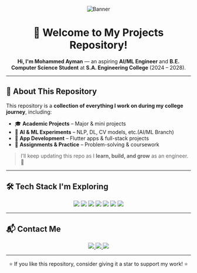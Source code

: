 <!-- Banner Section -->
<p align="center">
  <img src="https://img.shields.io/badge/Mohammed%20Ayman-AI%20%7C%20ML%20Engineer-blue?style=for-the-badge&logo=github" alt="Banner" />
</p>

<h1 align="center">👋 Welcome to My Projects Repository!</h1>

<p align="center">
  <b>Hi, I'm Mohammed Ayman</b> — an aspiring <b>AI/ML Engineer</b> and 
  <b>B.E. Computer Science Student</b> at 
  <b>S.A. Engineering College</b> (2024 – 2028).
</p>

---

## 🚀 About This Repository
This repository is a **collection of everything I work on during my college journey**, including:

- 🎓 **Academic Projects** – Major & mini projects  
- 🤖 **AI & ML Experiments** – NLP, DL, CV models, etc.(AI/ML Branch)  
- 📱 **App Development** – Flutter apps & full-stack projects  
- 📝 **Assignments & Practice** – Problem-solving & coursework  

> I’ll keep updating this repo as I **learn, build, and grow** as an engineer. 🚀

---

## 🛠️ Tech Stack I'm Exploring
<p align="center">
  <img src="https://img.shields.io/badge/Python-3670A0?style=for-the-badge&logo=python&logoColor=ffdd54"/>
  <img src="https://img.shields.io/badge/Java-ED8B00?style=for-the-badge&logo=java&logoColor=white"/>
  <img src="https://img.shields.io/badge/TensorFlow-FF6F00?style=for-the-badge&logo=tensorflow&logoColor=white"/>
  <img src="https://img.shields.io/badge/Flutter-02569B?style=for-the-badge&logo=flutter&logoColor=white"/>
  <img src="https://img.shields.io/badge/Firebase-FFCA28?style=for-the-badge&logo=firebase&logoColor=black"/>
  <img src="https://img.shields.io/badge/ScikitLearn-F7931E?style=for-the-badge&logo=scikitlearn&logoColor=white"/>
  <img src="https://img.shields.io/badge/MongoDB-4EA94B?style=for-the-badge&logo=mongodb&logoColor=white"/>
</p>

---

## 📬 Contact Me
<p align="center">
  <a href="mailto:mayman2229@gmail.com">
    <img src="https://img.shields.io/badge/Email-D14836?style=for-the-badge&logo=gmail&logoColor=white" />
  </a>
  <a href="https://www.linkedin.com" target="_blank">
    <img src="https://img.shields.io/badge/LinkedIn-0077B5?style=for-the-badge&logo=linkedin&logoColor=white" />
  </a>
  <a href="https://github.com" target="_blank">
    <img src="https://img.shields.io/badge/GitHub-181717?style=for-the-badge&logo=github&logoColor=white" />
  </a>
</p>

---

<p align="center">⭐ If you like this repository, consider giving it a star to support my work! ⭐</p>
